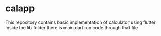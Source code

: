 # calapp
This repository contains basic implementation of calculator using flutter 
Inside the lib folder there is main.dart run code through that file

